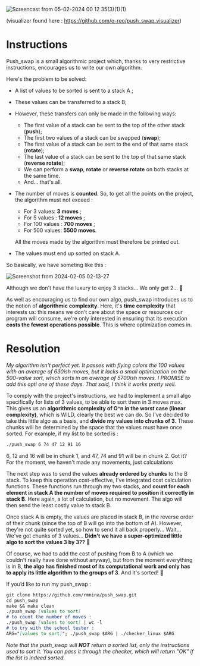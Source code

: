 ![Screencast from 05-02-2024 00 12 35(3)(1)(1)](https://github.com/rmnina/push_swap/assets/118455014/7b5e0fbb-c8a6-442d-94b0-e2a976c0d707)

(visualizer found here : https://github.com/o-reo/push_swap_visualizer)

# Instructions

Push_swap is a small algorithmic project which, thanks to very restrictive instructions, encourages us to write our own algorithm.

Here's the problem to be solved:

- A list of values to be sorted is sent to a stack A ;
- These values can be transferred to a stack B;
- However, these transfers can only be made in the following ways:
    - The first value of a stack can be sent to the top of the other stack (**push**);
    - The first two values of a stack can be swapped (**swap**);
    - The first value of a stack can be sent to the end of that same stack (**rotate**);
    - The last value of a stack can be sent to the top of that same stack (**reverse rotate**);
    - We can perform a **swap**, **rotate** or **reverse rotate** on both stacks at the same time.
    - And... that's all.
- The number of moves is **counted**. So, to get all the points on the project, the algorithm must not exceed :
    - For 3 values: **3 moves** ;
    - For 5 values : **12 moves** ;
    - For 100 values : **700 moves** ;
    - For 500 values: **5500 moves**.
    
    All the moves made by the algorithm must therefore be printed out.
- The values must end up sorted on stack A.
    

So basically, we have someting like this :

![Screenshot from 2024-02-05 02-13-27](https://github.com/rmnina/push_swap/assets/118455014/1edaa0e8-d1d4-43c1-8440-427505db2dec)

Although we don't have the luxury to enjoy 3 stacks... We only get 2… 🥲

As well as encouraging us to find our own algo, push_swap introduces us to the notion of **algorithmic complexity**. Here, it's **time complexity** that interests us: this means we don't care about the space or resources our program will consume, we're only interested in ensuring that its execution **costs the fewest operations possible**. This is where optimization comes in.

# Resolution

*My algorithm isn't perfect yet. It passes with flying colors the 100 values with an average of 630ish moves, but it lacks a small optimization on the 500-value sort, which sorts in an average of 5700ish moves. I PROMISE to add this opti one of these days. That said, I think it works pretty well.*

To comply with the project's instructions, we had to implement a small algo specifically for lists of 3 values, to be able to sort them in 3 moves max. This gives us an **algorithmic complexity of O^n in the worst case (linear complexity)**, which is WILD, clearly the best we can do. So I've decided to take this little algo as a basis, and **divide my values into chunks of 3**. These chunks will be determined by the space that the values must have once sorted. For example, if my list to be sorted is :

```markdown
./push_swap 6 74 47 12 91 16
```

6, 12 and 16 will be in chunk 1, and 47, 74 and 91 will be in chunk 2. Got it? For the moment, we haven't made any movements, just calculations

The next step was to send the values **already ordered by chunks** to the B stack. To keep this operation cost-effective, I've integrated cost calculation functions. These functions run through my two stacks, and **count for each element in stack A the number of moves required to position it correctly in stack B**. Here again, a lot of calculation, but no movement. The algo will then send the least costly value to stack B.

Once stack A is empty, the values are placed in stack B, in the reverse order of their chunk (since the top of B will go into the bottom of A). However, they're not quite sorted yet, so how to send it all back properly... Wait... We've got chunks of 3 values... **Didn't we have a super-optimized little algo to sort the values 3 by 3??** 🙂

Of course, we had to add the cost of pushing from B to A (which we couldn't really have done without anyway), but from the moment everything is in B, **the algo has finished most of its computational work and only has to apply its little algorithm to the groups of 3**. And it's sorted! 🙂

If you’d like to run my push_swap :

```markdown
git clone https://github.com/rmnina/push_swap.git
cd push_swap
make && make clean
./push_swap [values to sort]
# to count the number of moves :
./push_swap [values to sort] | wc -l
# to try with the school tester :
ARG="[values to sort]"; ./push_swap $ARG | ./checker_linux $ARG
```
*Note that the push_swap will **NOT** return a sorted list, only the instructions used to sort it. You can pass it through the checker, which will return "OK" if the list is indeed sorted.*
